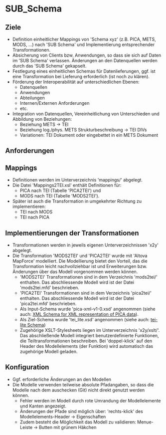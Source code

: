 SUB_Schema
==========

## Ziele
* Definition einheitlicher Mappings von 'Schema xyz' (z.B. PICA, METS, MODS, ...) nach 'SUB Schema' und Implementierung entsprechender Transformationen.
* Absicherung von Clients bzw. Anwendungen, so dass sie sich auf Daten im 'SUB Schema' verlassen. Änderungen an den Datenquellen werden durch das 'SUB Schema' gekapselt.
* Festlegung eines einheitlichen Schemas für Datenlieferungen, ggf. ist eine Transformation bei Lieferung erforderlich (ist noch zu klären).
* Förderung der Interoperabilität auf unterschiedlichen Ebenen:
    * Datenquellen
    * Anwendungen
    * Abteilungen
    * Internen/Externen Anforderungen
    * etc.
* Integration von Datenquellen, Vereinheitlichung von Unterschieden und Abbildung von Beziehungen:
    * Beziehung METS -> TEI
    * Beziehung log./phys. METS Strukturbeschreibung -> TEI DIVs
    * Variationen: TEI Dokument oder eingebettet in ein METS Dokument

## Anforderungen

## Mappings
* Definitionen werden im Unterverzeichnis 'mappings/' abgelegt.
* Die Datei 'Mappings2TEI.xsl' enthält Definitionen für:
    * PICA nach TEI (Tabelle 'PICA2TEI') und
    * MODS nach TEI (Tabelle 'MODS2TEI').
* Später ist auch die Transformation in umgekehrter Richtung zu implementieren:
    * TEI nach MODS
    * TEI nach PICA

## Implementierungen der Transformationen
* Transformationen werden in jeweils eigenen Unterverzeichnissen 'x2y' abgelegt.
* Die Transformation 'MODS2TEI' und 'PICA2TEI' wurde mit 'Altova MapForce' modelliert. Die Modellierung bietet den Vorteil, das die Transformation leicht nachvollziehbar ist und Erweiterungen bzw. Änderungen über das Modell vorgenommen werden können.
    * 'MODS2TEI' Transformationen sind in dem Verzeichnis 'mods2tei/' enthalten. Das abschliessende Modell wird ist der Datei 'mods2tei.mfd' beschrieben.
    * 'PICA2TEI' Transformationen sind in dem Verzeichnis 'pica2tei/' enthalten. Das abschliessende Modell wird ist der Datei 'pica2tei.mfd' beschrieben.
    * Als Input-Schema wurde 'pica-xml-v1-0.xsd' angenommen (siehe auch: [XML Schema for XML representation of PICA data](https://github.com/gbv/PICA-Record/blob/master/pica-xml-v1-0.xsd)).
    * Als Ziel-Schema wurde 'tei_lite.xsd' angenommen (siehe auch: [tei-lite Schema](http://www.tei-c.org/release/xml/tei/custom/schema/xsd/tei_lite.xsd))
    * Zugehörige XSLT-Stylesheets liegen im Unterverzeichnis 'x2y/xslt/'. Das abschließende Modell integriert benutzerdefinierte Funktionen, die Teiltransformationen beschreiben. Bei 'doppel-klick' auf den Header des Modellelements (der Funktion) wird automatisch das zugehörige Modell geladen.


## Konfiguration
* Ggf. erforderliche Änderungen an den Modellen
* Die Modelle verwenden teilweise absolute Pfadangaben, so dass die Modelle nach dem auschecken (Git) nicht direkt genutzt werden können.
    * Fehler werden im Modell durch rote Umrandung der Modellelemente und Kanten angezeigt.
    * Änderungen der Pfade sind möglich über: 'rechts-klick' des Modellelements-Header -> Eigenschaften
    * Zudem besteht die Möglichkeit das Modell zu validieren: Menue-Leiste -> Butten mit grünem Häkchen





